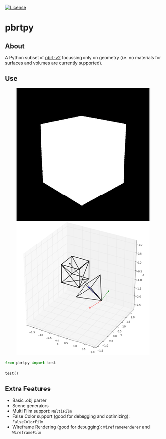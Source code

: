 [![License][s1]][li]

[s1]: https://img.shields.io/badge/licence-GPL%203.0-blue.svg
[li]: https://raw.githubusercontent.com/matt77hias/pbrtpy/master/LICENSE.txt

# pbrtpy

## About
A Python subset of [pbrt-v2](https://github.com/mmp/pbrt-v2) focussing only on geometry (i.e. no materials for surfaces and volumes are currently supported).

## Use
<p align="center">
<img src="res/pbrtpy.png" width="430">
<img src="res/Wireframe Film.png" width="430">
</p>

```python
from pbrtpy import test

test()
```

## Extra Features
* Basic .obj parser
* Scene generators
* Multi Film support: `MultiFilm`
* False Color support (good for debugging and optimizing): `FalseColorFilm`
* Wireframe Rendering (good for debugging): `WireframeRenderer` and `WireframeFilm`
